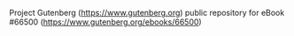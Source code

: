 Project Gutenberg (https://www.gutenberg.org) public repository for
eBook #66500 (https://www.gutenberg.org/ebooks/66500)
